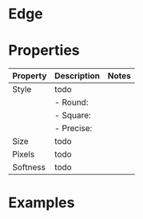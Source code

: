 # Edge


# Properties


| Property | Description | Notes | 
| -------- | ----------- | ----- |
| Style | todo | |
| | - Round: <desc> | |
| | - Square: <desc> | |
| | - Precise: <desc> | |
| Size | todo | |
| Pixels | todo | |
| Softness | todo | |




# Examples

